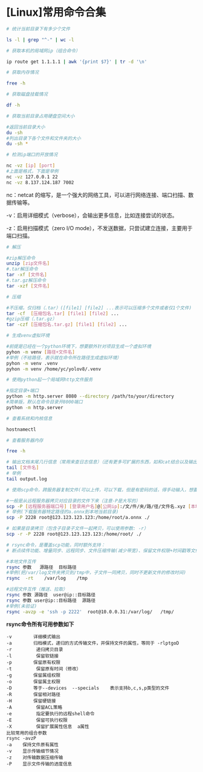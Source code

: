 # [Linux]常用命令合集


```Bash
# 统计当前目录下有多少个文件

ls -l | grep "^-" | wc -l
```

```Bash
# 获取本机的局域网ip（组合命令）

ip route get 1.1.1.1 | awk '{print $7}' | tr -d '\n'
```

```Bash
# 获取内存情况

free -h
```

```Bash
# 获取磁盘挂载情况

df -h
```

```Bash
# 获取当前目录占用硬盘空间大小

#返回当前目录大小
du -sh
#列出目录下各个文件和文件夹的大小
du -sh *
```

```Bash
# 检测ip端口的开放情况

nc -vz [ip] [port]
#上面是格式，下面是举例
nc -vz 127.0.0.1 22
nc -vz 8.137.124.187 7002
```
<procedure title="解释：" id="inject-a-procedure">
    <p><shortcut>nc</shortcut>：netcat 的缩写，是一个强大的网络工具，可以进行网络连接、端口扫描、数据传输等。</p>
    <p><shortcut>-v</shortcut>：启用详细模式（verbose），会输出更多信息，比如连接尝试的状态。</p>
    <p><shortcut>-z</shortcut>：启用扫描模式（zero I/O mode），不发送数据，只尝试建立连接，主要用于端口扫描。</p>
</procedure>

```Bash
# 解压

#zip解压命令
unzip [zip文件名]
#.tar解压命令
tar -xf [文件名]
#.tar.gz解压命令
tar -xzf [文件名]
```

```Bash
# 压缩

#不压缩，仅归档（.tar）([file1] [file2] ...表示可以压缩多个文件或者仅1个文件)
tar -cf  [压缩包名.tar] [file1] [file2] ...
#gzip压缩（.tar.gz）
tar -czf [压缩包名.tar.gz] [file1] [file2] ...
```

```Bash
# 生成venv虚拟环境

#前提是已经在一个python环境下，想要额外针对项目生成一个虚拟环境
pyhon -m venv [路径+文件名]
#举例（不给路径，表示就在命令所在路径生成虚拟环境）
pyhon -m venv .venv
pyhon -m venv /home/yc/yolov8/.venv
```

```Bash
# 使用python起一个局域网http文件服务

#指定目录+端口
python -m http.server 8080 --directory /path/to/your/directory
#简单版，默认在命令目录开8000端口
python -m http.server
```

```Bash
# 查看系统和内核信息

hostnamectl
```
```Bash
# 查看服务器内存

free -h
```

```Bash
# 输出文档末尾几行信息（常用来查日志信息）（还有更多可扩展的东西，如和cat结合以及输出特定行数，请后续再探索）
tail [文件名]
# 举例
tail output.log
```

```Bash
# 使用scp命令，跨服务器复制文件(可以上传，可以下载，但是有密码的话，得手动输入，想要自动化得用密钥的方式)

#一般是从远程服务器拷贝对应目录的文件下来（注意-P是大写的）
scp -P [远程服务器端口号] [登录用户名]@[公网ip]:/文/件/夹/路/径/文件名.xyz [本地路径]
# 举例(下载服务器特定路径的a.onnx到本地当前目录)
scp -P 2228 root@123.123.123.123:/home/root/a.onnx ./

# 如果是目录拷贝（包含子目录子文件一起拷贝，可以使用参数: -r）
scp -r -P 2228 root@123.123.123.123:/home/root/ ./

```


```Bash
# rsync命令，是覆盖scp功能，同时额外支持：
# 断点续传功能、增量同步、远程同步、文件压缩传输(减少带宽)、保留文件权限+时间戳等文件属性、排除规则

#本地文件互传
rsync 参数   源路径  目标路径
#举例(把/var/log文件夹拷贝到/tmp中，子文件一同拷贝，同时不更新文件的修改时间)
rsync  -rt    /var/log    /tmp

#远程文件互传（推送、拉取）
rsync 参数 源路径  user@ip::目标路径
rsync 参数 user@ip::目标路径  源路径
#举例(未验证)
rsync -avzp -e 'ssh -p 2222'  root@10.0.0.31:/var/log/   /tmp/
```
**rsync命令所有可用参数如下**

    -v        详细模式输出
    -a        归档模式，递归的方式传输文件，并保持文件的属性，等同于 -rlptgoD
    -r         递归拷贝目录
    -l         保留软链接
    -p        保留原有权限
    -t         保留原有时间（修改）
    -g        保留属组权限
    -o        保留属主权限
    -D        等于--devices  --specials    表示支持b,c,s,p类型的文件
    -R        保留相对路径
    -H        保留硬链接
    -A         保留ACL策略
    -e         指定要执行的远程shell命令
    -E         保留可执行权限
    -X         保留扩展属性信息  a属性
    比较常用的组合参数
    rsync -avzP
    -a    保持文件原有属性
    -v    显示传输细节情况
    -z    对传输数据压缩传输
    -P    显示文件传输的进度信息



